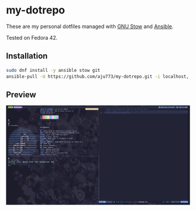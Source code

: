 # my-dotrepo

These are my personal dotfiles managed with [GNU Stow](https://www.gnu.org/software/stow/) and [Ansible](https://www.ansible.com/).

Tested on Fedora 42.

## Installation

```bash
sudo dnf install -y ansible stow git
ansible-pull -U https://github.com/aju773/my-dotrepo.git -i localhost, bootstrap-ansible/playbook.yml --ask-become-pass
```

## Preview

![Screenshot of my terminal](./asset/Terminal-config.png)